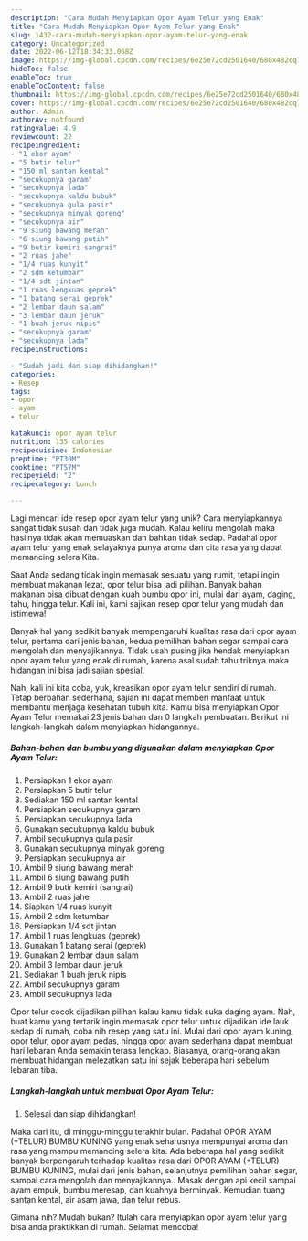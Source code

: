 ```yaml
---
description: "Cara Mudah Menyiapkan Opor Ayam Telur yang Enak"
title: "Cara Mudah Menyiapkan Opor Ayam Telur yang Enak"
slug: 1432-cara-mudah-menyiapkan-opor-ayam-telur-yang-enak
category: Uncategorized
date: 2022-06-12T18:34:33.068Z
image: https://img-global.cpcdn.com/recipes/6e25e72cd2501640/680x482cq70/opor-ayam-telur-foto-resep-utama.jpg
hideToc: false
enableToc: true
enableTocContent: false
thumbnail: https://img-global.cpcdn.com/recipes/6e25e72cd2501640/680x482cq70/opor-ayam-telur-foto-resep-utama.jpg
cover: https://img-global.cpcdn.com/recipes/6e25e72cd2501640/680x482cq70/opor-ayam-telur-foto-resep-utama.jpg
author: Admin
authorAv: notfound
ratingvalue: 4.9
reviewcount: 22
recipeingredient:
- "1 ekor ayam"
- "5 butir telur"
- "150 ml santan kental"
- "secukupnya garam"
- "secukupnya lada"
- "secukupnya kaldu bubuk"
- "secukupnya gula pasir"
- "secukupnya minyak goreng"
- "secukupnya air"
- "9 siung bawang merah"
- "6 siung bawang putih"
- "9 butir kemiri sangrai"
- "2 ruas jahe"
- "1/4 ruas kunyit"
- "2 sdm ketumbar"
- "1/4 sdt jintan"
- "1 ruas lengkuas geprek"
- "1 batang serai geprek"
- "2 lembar daun salam"
- "3 lembar daun jeruk"
- "1 buah jeruk nipis"
- "secukupnya garam"
- "secukupnya lada"
recipeinstructions:

- "Sudah jadi dan siap dihidangkan!"
categories:
- Resep
tags:
- opor
- ayam
- telur

katakunci: opor ayam telur 
nutrition: 135 calories
recipecuisine: Indonesian
preptime: "PT30M"
cooktime: "PT57M"
recipeyield: "2"
recipecategory: Lunch

---
```





Lagi mencari ide resep opor ayam telur yang unik? Cara menyiapkannya sangat tidak susah dan tidak juga mudah. Kalau keliru mengolah maka hasilnya tidak akan memuaskan dan bahkan tidak sedap. Padahal opor ayam telur yang enak selayaknya punya aroma dan cita rasa yang dapat memancing selera Kita.





Saat Anda sedang tidak ingin memasak sesuatu yang rumit, tetapi ingin membuat makanan lezat, opor telur bisa jadi pilihan. Banyak bahan makanan bisa dibuat dengan kuah bumbu opor ini, mulai dari ayam, daging, tahu, hingga telur. Kali ini, kami sajikan resep opor telur yang mudah dan istimewa!

Banyak hal yang sedikit banyak mempengaruhi kualitas rasa dari opor ayam telur, pertama dari jenis bahan, kedua pemilihan bahan segar sampai cara mengolah dan menyajikannya. Tidak usah pusing jika hendak menyiapkan opor ayam telur yang enak di rumah, karena asal sudah tahu triknya maka hidangan ini bisa jadi sajian spesial.






Nah, kali ini kita coba, yuk, kreasikan opor ayam telur sendiri di rumah. Tetap berbahan sederhana, sajian ini dapat memberi manfaat untuk membantu menjaga kesehatan tubuh kita. Kamu bisa menyiapkan Opor Ayam Telur memakai 23 jenis bahan dan 0 langkah pembuatan. Berikut ini langkah-langkah dalam menyiapkan hidangannya.

<!--inarticleads1-->

##### Bahan-bahan dan bumbu yang digunakan dalam menyiapkan Opor Ayam Telur:

1. Persiapkan 1 ekor ayam
1. Persiapkan 5 butir telur
1. Sediakan 150 ml santan kental
1. Persiapkan secukupnya garam
1. Persiapkan secukupnya lada
1. Gunakan secukupnya kaldu bubuk
1. Ambil secukupnya gula pasir
1. Gunakan secukupnya minyak goreng
1. Persiapkan secukupnya air
1. Ambil 9 siung bawang merah
1. Ambil 6 siung bawang putih
1. Ambil 9 butir kemiri (sangrai)
1. Ambil 2 ruas jahe
1. Siapkan 1/4 ruas kunyit
1. Ambil 2 sdm ketumbar
1. Persiapkan 1/4 sdt jintan
1. Ambil 1 ruas lengkuas (geprek)
1. Gunakan 1 batang serai (geprek)
1. Gunakan 2 lembar daun salam
1. Ambil 3 lembar daun jeruk
1. Sediakan 1 buah jeruk nipis
1. Ambil secukupnya garam
1. Ambil secukupnya lada


Opor telur cocok dijadikan pilihan kalau kamu tidak suka daging ayam. Nah, buat kamu yang tertarik ingin memasak opor telur untuk dijadikan ide lauk sedap di rumah, coba nih resep yang satu ini. Mulai dari opor ayam kuning, opor telur, opor ayam pedas, hingga opor ayam sederhana dapat membuat hari lebaran Anda semakin terasa lengkap. Biasanya, orang-orang akan membuat hidangan melezatkan satu ini sejak beberapa hari sebelum lebaran tiba. 

<!--inarticleads2-->

##### Langkah-langkah untuk membuat Opor Ayam Telur:


1. Selesai dan siap dihidangkan!

Maka dari itu, di minggu-minggu terakhir bulan. Padahal OPOR AYAM (+TELUR) BUMBU KUNING yang enak seharusnya mempunyai aroma dan rasa yang mampu memancing selera kita. Ada beberapa hal yang sedikit banyak berpengaruh terhadap kualitas rasa dari OPOR AYAM (+TELUR) BUMBU KUNING, mulai dari jenis bahan, selanjutnya pemilihan bahan segar, sampai cara mengolah dan menyajikannya.. Masak dengan api kecil sampai ayam empuk, bumbu meresap, dan kuahnya berminyak. Kemudian tuang santan kental, air asam jawa, dan telur rebus. 

Gimana nih? Mudah bukan? Itulah cara menyiapkan opor ayam telur yang bisa anda praktikkan di rumah. Selamat mencoba!
